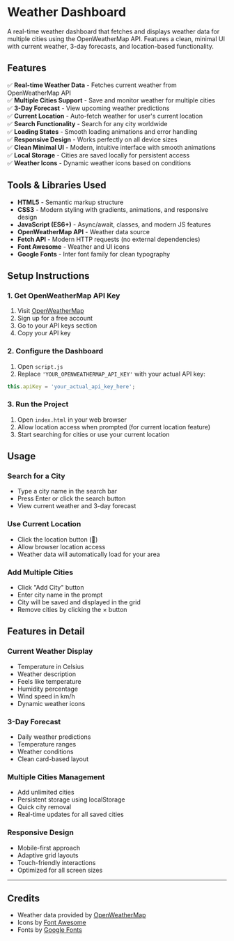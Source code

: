 # Weather Dashboard

A real-time weather dashboard that fetches and displays weather data for multiple cities using the OpenWeatherMap API. Features a clean, minimal UI with current weather, 3-day forecasts, and location-based functionality.

## Features

✅ **Real-time Weather Data** - Fetches current weather from OpenWeatherMap API  
✅ **Multiple Cities Support** - Save and monitor weather for multiple cities  
✅ **3-Day Forecast** - View upcoming weather predictions  
✅ **Current Location** - Auto-fetch weather for user's current location  
✅ **Search Functionality** - Search for any city worldwide  
✅ **Loading States** - Smooth loading animations and error handling  
✅ **Responsive Design** - Works perfectly on all device sizes  
✅ **Clean Minimal UI** - Modern, intuitive interface with smooth animations  
✅ **Local Storage** - Cities are saved locally for persistent access  
✅ **Weather Icons** - Dynamic weather icons based on conditions  

## Tools & Libraries Used

- **HTML5** - Semantic markup structure
- **CSS3** - Modern styling with gradients, animations, and responsive design
- **JavaScript (ES6+)** - Async/await, classes, and modern JS features
- **OpenWeatherMap API** - Weather data source
- **Fetch API** - Modern HTTP requests (no external dependencies)
- **Font Awesome** - Weather and UI icons
- **Google Fonts** - Inter font family for clean typography

## Setup Instructions

### 1. Get OpenWeatherMap API Key

1. Visit [OpenWeatherMap](https://openweathermap.org/)
2. Sign up for a free account
3. Go to your API keys section
4. Copy your API key

### 2. Configure the Dashboard

1. Open `script.js`
2. Replace `'YOUR_OPENWEATHERMAP_API_KEY'` with your actual API key:

```javascript
this.apiKey = 'your_actual_api_key_here';
```

### 3. Run the Project

1. Open `index.html` in your web browser
2. Allow location access when prompted (for current location feature)
3. Start searching for cities or use your current location

## Usage

### Search for a City
- Type a city name in the search bar
- Press Enter or click the search button
- View current weather and 3-day forecast

### Use Current Location
- Click the location button (📍)
- Allow browser location access
- Weather data will automatically load for your area

### Add Multiple Cities
- Click "Add City" button
- Enter city name in the prompt
- City will be saved and displayed in the grid
- Remove cities by clicking the × button

## Features in Detail

### Current Weather Display
- Temperature in Celsius
- Weather description
- Feels like temperature
- Humidity percentage
- Wind speed in km/h
- Dynamic weather icons

### 3-Day Forecast
- Daily weather predictions
- Temperature ranges
- Weather conditions
- Clean card-based layout

### Multiple Cities Management
- Add unlimited cities
- Persistent storage using localStorage
- Quick city removal
- Real-time updates for all saved cities

### Responsive Design
- Mobile-first approach
- Adaptive grid layouts
- Touch-friendly interactions
- Optimized for all screen sizes

---

## Credits

- Weather data provided by [OpenWeatherMap](https://openweathermap.org/)
- Icons by [Font Awesome](https://fontawesome.com/)
- Fonts by [Google Fonts](https://fonts.google.com/) 
